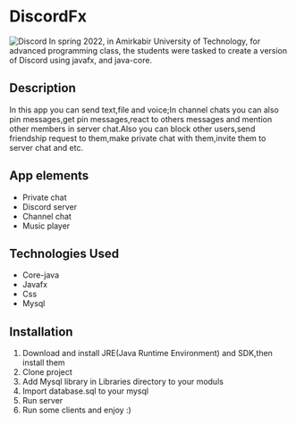 # DiscordFx
![Discord](https://user-images.githubusercontent.com/91912018/179363347-02e2c0f1-bb88-4897-9334-c1dedbb9e4f5.jpg)
In spring 2022, in Amirkabir University of Technology, for advanced programming class, the students were tasked to create a version of Discord using javafx, and java-core.
## Description
In this app you can send text,file and voice;In channel chats you can also pin messages,get pin messages,react to others messages and mention other members in server chat.Also you can block other users,send friendship request to them,make private chat with them,invite them to server chat and etc.
## App elements
- Private chat
- Discord server
- Channel chat
- Music player

## Technologies Used
- Core-java
- Javafx
- Css
- Mysql
## Installation
1. Download and install JRE(Java Runtime Environment) and SDK,then install them
2. Clone project
3. Add Mysql library in Libraries directory to your moduls
4. Import database.sql to your mysql
5. Run server
6. Run some clients and enjoy :)
